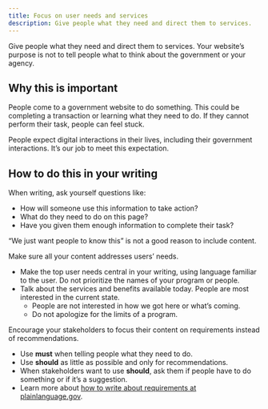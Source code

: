 ```yaml
---
title: Focus on user needs and services
description: Give people what they need and direct them to services.
---
```


<p class="text-lead">Give people what they need and direct them to services. Your website’s purpose is not to tell people what to think about the government or your agency.</p>

## Why this is important

People come to a government website to do something. This could be completing a transaction or learning what they need to do. If they cannot perform their task, people can feel stuck.

People expect digital interactions in their lives, including their government interactions. It’s our job to meet this expectation.

## How to do this in your writing

When writing, ask yourself questions like:

* How will someone use this information to take action?
* What do they need to do on this page?
* Have you given them enough information to complete their task?

“We just want people to know this” is not a good reason to include content.

Make sure all your content addresses users’ needs.

* Make the top user needs central in your writing, using language familiar to the user. Do not prioritize the names of your program or people.
* Talk about the services and benefits available today. People are most interested in the current state.
  * People are not interested in how we got here or what’s coming.
  * Do not apologize for the limits of a program.

Encourage your stakeholders to focus their content on requirements instead of recommendations.

* Use **must** when telling people what they need to do.
* Use **should** as little as possible and only for recommendations.
* When stakeholders want to use **should**, ask them if people have to do something or if it’s a suggestion.
* Learn more about [how to write about requirements at plainlanguage.gov](https://www.plainlanguage.gov/guidelines/conversational/use-must-to-indicate-requirements/).
